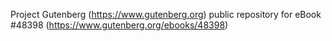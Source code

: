 Project Gutenberg (https://www.gutenberg.org) public repository for eBook #48398 (https://www.gutenberg.org/ebooks/48398)
